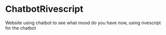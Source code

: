 # ChatbotRivescript
Website using chatbot to see what mood do you have now, using rivescript for the chatbot
